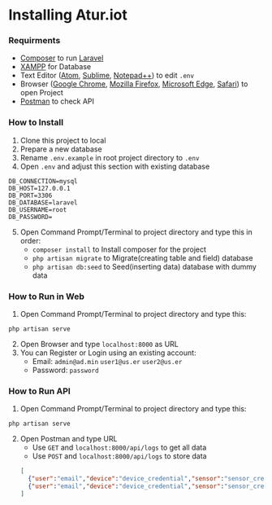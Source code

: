 # Installing Atur.iot
 <!-- Simple management iot web using Laravel -->
### Requirments
* [Composer](https://getcomposer.org/) to run [Laravel](https://laravel.com/)
* [XAMPP](https://www.apachefriends.org/index.html) for Database
* Text Editor ([Atom](https://atom.io/), [Sublime](https://www.sublimetext.com/), [Notepad++](https://notepad-plus-plus.org/downloads/)) to edit `.env`
* Browser ([Google Chrome](https://www.google.com/chrome/), [Mozilla Firefox](https://www.mozilla.org/en-US/firefox/new/), [Microsoft Edge](https://www.microsoft.com/en-us/edge), [Safari](https://www.apple.com/id/safari/)) to open Project
* [Postman](https://www.postman.com/) to check API

### How to Install
1. Clone this project to local
2. Prepare a new database
3. Rename `.env.example` in root project directory to `.env`
4. Open `.env` and adjust this section with existing database
```
DB_CONNECTION=mysql
DB_HOST=127.0.0.1
DB_PORT=3306
DB_DATABASE=laravel
DB_USERNAME=root
DB_PASSWORD=
```
5. Open Command Prompt/Terminal to project directory and type this in order:
	- `composer install` to Install composer for the project
	- `php artisan migrate` to Migrate(creating table and field) database
	- `php artisan db:seed` to Seed(inserting data) database with dummy data

### How to Run in Web
1. Open Command Prompt/Terminal to project directory and type this:
```
php artisan serve
```
2. Open Browser and type `localhost:8000` as URL
3. You can Register or Login using an existing account:
	- Email: 	`admin@ad.min` `user1@us.er` `user2@us.er`
	- Password: `password`

### How to Run API
1. Open Command Prompt/Terminal to project directory and type this:
```
php artisan serve
```
2. Open Postman and type URL
	- Use `GET` and `localhost:8000/api/logs` to get all data
	- Use `POST` and `localhost:8000/api/logs` to store data
	```json
	[
	  {"user":"email","device":"device_credential","sensor":"sensor_credential","value":5},
	  {"user":"email","device":"device_credential","sensor":"sensor_credential","value":10}
	]
	```
